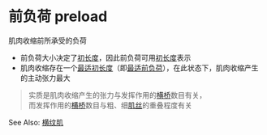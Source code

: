 # 前负荷 preload

肌肉收缩前所承受的负荷

- 前负荷大小决定了[初长度](初长度.md)，因此前负荷可用[初长度](初长度.md)表示
- 肌肉收缩存在一个[最适初长度](最适初长度.md)（即[最适前负荷](最适前负荷.md)），在此状态下，肌肉收缩产生的主动张力最大

> 实质是肌肉收缩产生的张力与发挥作用的[横桥](横桥.md)数目有关，<br>
> 而发挥作用的[横桥](横桥.md)数目与粗、细[肌丝](肌丝.md)的重叠程度有关

See Also: [横纹肌](横纹肌.md)
